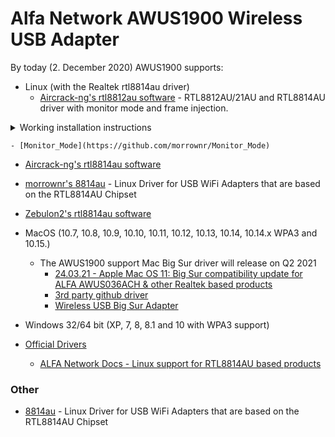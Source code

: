 # Alfa Network AWUS1900 Wireless USB Adapter

By today (2. December 2020) AWUS1900 supports:
- Linux (with the Realtek rtl8814au driver)
  - [Aircrack-ng's rtl8812au software](https://github.com/aircrack-ng/rtl8812au) - RTL8812AU/21AU and RTL8814AU driver with monitor mode and frame injection.
<details>
   
<summary>Working installation instructions</summary>
   
Source - https://github.com/aircrack-ng/rtl8812au

```
cd ~
git clone -b v5.6.4.2 https://github.com/aircrack-ng/rtl8812au.git
cd rtl8812au
sudo make dkms_install
sudo modprobe 88XXa
```

</details>

    - [Monitor_Mode](https://github.com/morrownr/Monitor_Mode)
  - [Aircrack-ng's rtl8814au software](https://github.com/aircrack-ng/rtl8814au)
  - [ morrownr's  8814au](https://github.com/morrownr/8814au) - Linux Driver for USB WiFi Adapters that are based on the RTL8814AU Chipset 
  - [Zebulon2's rtl8814au software](https://github.com/zebulon2/rtl8814au)
- MacOS (10.7, 10.8, 10.9, 10.10, 10.11, 10.12, 10.13, 10.14, 10.14.x WPA3 and 10.15.)
  - The AWUS1900 support Mac Big Sur driver will release on Q2 2021
    - [24.03.21 - Apple Mac OS 11: Big Sur compatibility update for ALFA AWUS036ACH & other Realtek based products](https://store.rokland.com/blogs/news/apple-mac-os-11-big-sur-compatibility-update-for-alfa-awus036ach-other-products)
    - [3rd party github driver](https://github.com/chris1111/Wireless-USB-Big-Sur-Adapter)
    - [Wireless USB Big Sur Adapter](https://www.youtube.com/watch?v=AmKPjiEpEdU)
- Windows 32/64 bit (XP, 7, 8, 8.1 and 10 with WPA3 support)

- [Official Drivers](https://files.alfa.com.tw/?dir=%5B1%5D%20WiFi%20USB%20adapter%2FAWUS1900)
  - [ALFA Network Docs - Linux support for RTL8814AU based products](https://docs.alfa.com.tw/Support/Linux/RTL8814AU/)

### Other
- [8814au](https://github.com/morrownr/8814au) - Linux Driver for USB WiFi Adapters that are based on the RTL8814AU Chipset
